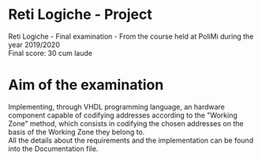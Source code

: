 # Reti Logiche - Project
Reti Logiche - Final examination - From the course held at PoliMi during the year 2019/2020  
Final score: 30 cum laude

# Aim of the examination
Implementing, through VHDL programming language, an hardware component capable of codifying addresses according to the "Working Zone" method, which consists in codifying the chosen addresses on the basis of the Working Zone they belong to.  
All the details about the requirements and the implementation can be found into the Documentation file.

